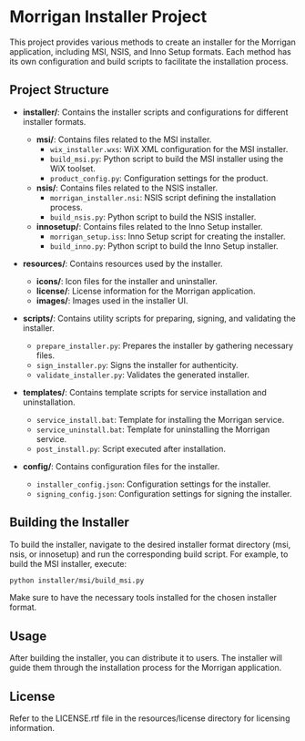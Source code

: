 # Morrigan Installer Project

This project provides various methods to create an installer for the Morrigan application, including MSI, NSIS, and Inno Setup formats. Each method has its own configuration and build scripts to facilitate the installation process.

## Project Structure

- **installer/**: Contains the installer scripts and configurations for different installer formats.
  - **msi/**: Contains files related to the MSI installer.
    - `wix_installer.wxs`: WiX XML configuration for the MSI installer.
    - `build_msi.py`: Python script to build the MSI installer using the WiX toolset.
    - `product_config.py`: Configuration settings for the product.
  - **nsis/**: Contains files related to the NSIS installer.
    - `morrigan_installer.nsi`: NSIS script defining the installation process.
    - `build_nsis.py`: Python script to build the NSIS installer.
  - **innosetup/**: Contains files related to the Inno Setup installer.
    - `morrigan_setup.iss`: Inno Setup script for creating the installer.
    - `build_inno.py`: Python script to build the Inno Setup installer.

- **resources/**: Contains resources used by the installer.
  - **icons/**: Icon files for the installer and uninstaller.
  - **license/**: License information for the Morrigan application.
  - **images/**: Images used in the installer UI.

- **scripts/**: Contains utility scripts for preparing, signing, and validating the installer.
  - `prepare_installer.py`: Prepares the installer by gathering necessary files.
  - `sign_installer.py`: Signs the installer for authenticity.
  - `validate_installer.py`: Validates the generated installer.

- **templates/**: Contains template scripts for service installation and uninstallation.
  - `service_install.bat`: Template for installing the Morrigan service.
  - `service_uninstall.bat`: Template for uninstalling the Morrigan service.
  - `post_install.py`: Script executed after installation.

- **config/**: Contains configuration files for the installer.
  - `installer_config.json`: Configuration settings for the installer.
  - `signing_config.json`: Configuration settings for signing the installer.

## Building the Installer

To build the installer, navigate to the desired installer format directory (msi, nsis, or innosetup) and run the corresponding build script. For example, to build the MSI installer, execute:

```bash
python installer/msi/build_msi.py
```

Make sure to have the necessary tools installed for the chosen installer format.

## Usage

After building the installer, you can distribute it to users. The installer will guide them through the installation process for the Morrigan application.

## License

Refer to the LICENSE.rtf file in the resources/license directory for licensing information.